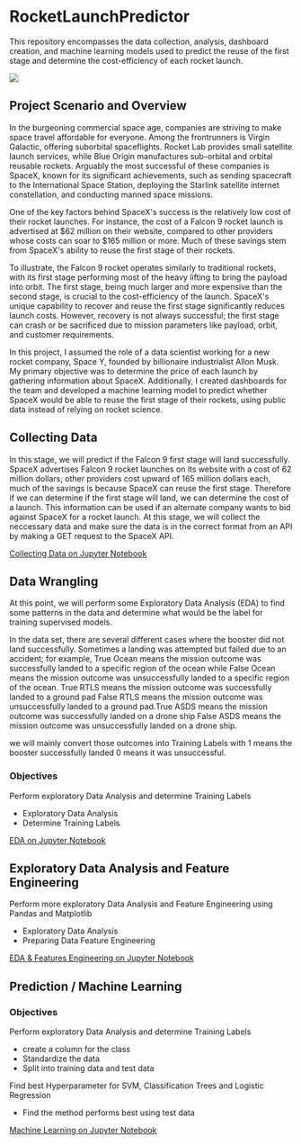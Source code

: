 # RocketLaunchPredictor
This repository encompasses the data collection, analysis, dashboard creation, and machine learning models used to predict the reuse of the first stage and determine the cost-efficiency of each rocket launch.

![](cover,jpg)

## Project Scenario and Overview

In the burgeoning commercial space age, companies are striving to make space travel affordable for everyone. Among the frontrunners is Virgin Galactic, offering suborbital spaceflights. Rocket Lab provides small satellite launch services, while Blue Origin manufactures sub-orbital and orbital reusable rockets. Arguably the most successful of these companies is SpaceX, known for its significant achievements, such as sending spacecraft to the International Space Station, deploying the Starlink satellite internet constellation, and conducting manned space missions.

One of the key factors behind SpaceX's success is the relatively low cost of their rocket launches. For instance, the cost of a Falcon 9 rocket launch is advertised at $62 million on their website, compared to other providers whose costs can soar to $165 million or more. Much of these savings stem from SpaceX's ability to reuse the first stage of their rockets.

To illustrate, the Falcon 9 rocket operates similarly to traditional rockets, with its first stage performing most of the heavy lifting to bring the payload into orbit. The first stage, being much larger and more expensive than the second stage, is crucial to the cost-efficiency of the launch. SpaceX's unique capability to recover and reuse the first stage significantly reduces launch costs. However, recovery is not always successful; the first stage can crash or be sacrificed due to mission parameters like payload, orbit, and customer requirements.

In this project, I assumed the role of a data scientist working for a new rocket company, Space Y, founded by billionaire industrialist Allon Musk. My primary objective was to determine the price of each launch by gathering information about SpaceX. Additionally, I created dashboards for the team and developed a machine learning model to predict whether SpaceX would be able to reuse the first stage of their rockets, using public data instead of relying on rocket science.

## Collecting Data

In this stage, we will predict if the Falcon 9 first stage will land successfully. SpaceX advertises Falcon 9 rocket launches on its website with a cost of 62 million dollars; other providers cost upward of 165 million dollars each, much of the savings is because SpaceX can reuse the first stage. Therefore if we can determine if the first stage will land, we can determine the cost of a launch. This information can be used if an alternate company wants to bid against SpaceX for a rocket launch. At this stage, we will collect the neccessary data and make sure the data is in the correct format from an API by making a GET request to the SpaceX API.

[Collecting Data on Jupyter Notebook](https://github.com/Henryzeze/RocketLaunchPredictor/blob/main/Collecting_the_data.ipynb)

## Data Wrangling

At this point, we will perform some Exploratory Data Analysis (EDA) to find some patterns in the data and determine what would be the label for training supervised models.

In the data set, there are several different cases where the booster did not land successfully. Sometimes a landing was attempted but failed due to an accident; for example, True Ocean means the mission outcome was successfully landed to a specific region of the ocean while False Ocean means the mission outcome was unsuccessfully landed to a specific region of the ocean. True RTLS means the mission outcome was successfully landed to a ground pad False RTLS means the mission outcome was unsuccessfully landed to a ground pad.True ASDS means the mission outcome was successfully landed on a drone ship False ASDS means the mission outcome was unsuccessfully landed on a drone ship.

we will mainly convert those outcomes into Training Labels with 1 means the booster successfully landed 0 means it was unsuccessful.

### Objectives
Perform exploratory Data Analysis and determine Training Labels

- Exploratory Data Analysis
- Determine Training Labels

[EDA on Jupyter Notebook](https://github.com/Henryzeze/RocketLaunchPredictor/blob/main/EDA_Exploratory_Data_Analysis.ipynb)

## Exploratory Data Analysis and Feature Engineering

Perform more exploratory Data Analysis and Feature Engineering using Pandas and Matplotlib

- Exploratory Data Analysis
- Preparing Data Feature Engineering

[EDA & Features Engineering on Jupyter Notebook](https://github.com/Henryzeze/RocketLaunchPredictor/blob/main/EDA_and_Features_Engineering.ipynb)


## Prediction / Machine Learning

### Objectives

Perform exploratory Data Analysis and determine Training Labels

- create a column for the class
- Standardize the data
- Split into training data and test data

Find best Hyperparameter for SVM, Classification Trees and Logistic Regression

- Find the method performs best using test data

[Machine Learning on Jupyter Notebook](https://github.com/Henryzeze/RocketLaunchPredictor/blob/main/Prediction_Machine_Learning.ipynb)
